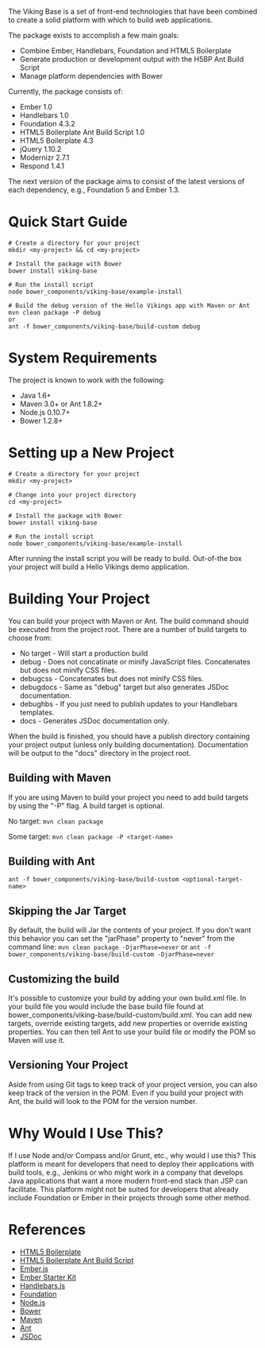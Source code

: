 The Viking Base is a set of front-end technologies that have been combined to create a solid platform with which to build web applications.

The package exists to accomplish a few main goals:

* Combine Ember, Handlebars, Foundation and HTML5 Boilerplate
* Generate production or development output with the H5BP Ant Build Script
* Manage platform dependencies with Bower

Currently, the package consists of:

* Ember 1.0
* Handlebars 1.0
* Foundation 4.3.2
* HTML5 Boilerplate Ant Build Script 1.0
* HTML5 Boilerplate 4.3
* jQuery 1.10.2
* Modernizr 2.7.1
* Respond 1.4.1

The next version of the package aims to consist of the latest versions of each dependency, e.g., Foundation 5 and Ember 1.3.

# Quick Start Guide

```
# Create a directory for your project
mkdir <my-project> && cd <my-project>

# Install the package with Bower
bower install viking-base

# Run the install script
node bower_components/viking-base/example-install

# Build the debug version of the Hello Vikings app with Maven or Ant
mvn clean package -P debug
or
ant -f bower_components/viking-base/build-custom debug
```

# System Requirements
The project is known to work with the following:

* Java 1.6+
* Maven 3.0+ or Ant 1.8.2+
* Node.js 0.10.7+
* Bower 1.2.8+

# Setting up a New Project

```
# Create a directory for your project
mkdir <my-project>

# Change into your project directory
cd <my-project>

# Install the package with Bower
bower install viking-base

# Run the install script
node bower_components/viking-base/example-install
```

After running the install script you will be ready to build. Out-of-the box your project will build a Hello Vikings demo application.

# Building Your Project
You can build your project with Maven or Ant. The build command should be executed from the project root. There are a number of build targets to choose from:

* No target - Will start a production build
* debug - Does not concatinate or minify JavaScript files. Concatenates but does not minify CSS files.
* debugcss - Concatenates but does not minify CSS files.
* debugdocs - Same as "debug" target but also generates JSDoc documentation.
* debughbs - If you just need to publish updates to your Handlebars templates.
* docs - Generates JSDoc documentation only.

When the build is finished, you should have a publish directory containing your project output (unless only building documentation). Documentation will be output to the "docs" directory in the project root.

## Building with Maven
If you are using Maven to build your project you need to add build targets by using the "-P" flag. A build target is optional.

No target:
`mvn clean package`

Some target:
`mvn clean package -P <target-name>`

## Building with Ant
`ant -f bower_components/viking-base/build-custom <optional-target-name>`

## Skipping the Jar Target
By default, the build will Jar the contents of your project. If you don't want this behavior you can set the "jarPhase" property to "never" from the command line:
`mvn clean package -DjarPhase=never`
or
`ant -f bower_components/viking-base/build-custom -DjarPhase=never`

## Customizing the build
It's possible to customize your build by adding your own build.xml file. In your build file you would include the base build file found at bower_components/viking-base/build-custom/build.xml. You can add new targets, override existing targets, add new properties or override existing properties. You can then tell Ant to use your build file or modify the POM so Maven will use it.

## Versioning Your Project
Aside from using Git tags to keep track of your project version, you can also keep track of the version in the POM. Even if you build your project with Ant, the build will look to the POM for the version number.

# Why Would I Use This?
If I use Node and/or Compass and/or Grunt, etc., why would I use this? This platform is meant for developers that need to deploy their applications with build tools, e.g., Jenkins or who might work in a company that develops Java applications that want a more modern front-end stack than JSP can facilitate. This platform might not be suited for developers that already include Foundation or Ember in their projects through some other method.

# References
* [HTML5 Boilerplate](http://html5boilerplate.com/)
* [HTML5 Boilerplate Ant Build Script](https://github.com/h5bp/ant-build-script)
* [Ember.js](http://emberjs.com/)
* [Ember Starter Kit](https://github.com/emberjs/starter-kit)
* [Handlebars.js](http://handlebarsjs.com/)
* [Foundation](http://foundation.zurb.com/)
* [Node.js](http://nodejs.org/)
* [Bower](http://bower.io/)
* [Maven](http://maven.apache.org/)
* [Ant](http://ant.apache.org/)
* [JSDoc](http://usejsdoc.org/)